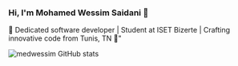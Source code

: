### Hi, I'm Mohamed Wessim Saidani 👋

🌟 Dedicated software developer | Student at ISET Bizerte | Crafting innovative code from Tunis, TN 🚀"


![medwessim GitHub stats](https://github-readme-stats.vercel.app/api?username=medwessim&show_icons=true&theme=transparent)


<!--
**medwessim/medwessim** is a ✨ _special_ ✨ repository because its `README.md` (this file) appears on your GitHub profile.

Here are some ideas to get you started:

- 🔭 I’m currently working on ...
- 🌱 I’m currently learning ...
- 👯 I’m looking to collaborate on ...
- 🤔 I’m looking for help with ...
- 💬 Ask me about ...
- 📫 How to reach me: ...
- 😄 Pronouns: ...
- ⚡ Fun fact: ...
-->
